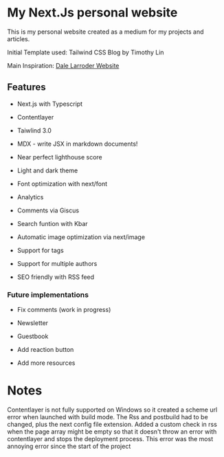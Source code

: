 <h1>My Next.Js personal website</h1>

This is my personal website created as a medium for my projects and articles.

Initial Template used: Tailwind CSS Blog by Timothy Lin

Main Inspiration: <a href="https://www.dalelarroder.com/">Dale Larroder Website</a>

<h2>Features</h2>

- Next.js with Typescript
  
- Contentlayer
  
- Taiwlind 3.0
  
- MDX - write JSX in markdown documents!
  
- Near perfect lighthouse score
  
- Light and dark theme
  
- Font optimization with next/font
  
- Analytics
  
- Comments via Giscus
  
- Search funtion with Kbar
  
- Automatic image optimization via next/image
  
- Support for tags
  
- Support for multiple authors
  
- SEO friendly with RSS feed

<h3>Future implementations</h3>

- Fix comments (work in progress)
  
- Newsletter
  
- Guestbook
  
- Add reaction button

- Add more resources


# Notes 
Contentlayer is not fully supported on Windows so it created a scheme url error when launched with build mode. The Rss and postbuild had to be changed, plus the next config file extension. Added a custom check in rss when the page array might be empty so that it doesn't throw an error with contentlayer and stops the deployment process. This error was the most annoying error since the start of the project


